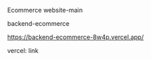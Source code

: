 Ecommerce website-main    


backend-ecommerce


https://backend-ecommerce-8w4p.vercel.app/


vercel:  link

